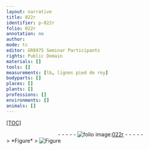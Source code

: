 ```yaml
---
layout: narrative
title: 022r
identifier: p-022r
folio: 022r
annotation: no
author:
mode: tc
editor: GR8975 Seminar Participants
rights: Public Domain
materials: []
tools: []
measurements: [lb, lignes pied de roy]
bodyparts: []
places: []
plants: []
professions: []
environments: []
animals: []
---
```


<p><a href="{{site.url}}/{{base.url}}/diplomatic/">[TOC]</a></p><div class="folio" align="center">- - - - - <a href="http://gallica.bnf.fr/ark:/12148/btv1b10500001g/f49.image" target="_blank"><img src="https://cu-mkp.github.io/2017-workshop-edition/assets/photo-icon.png" alt="folio image: " style="display:inline-block; margin-bottom:-3px;"/>022r</a> - - - - - </div>  
 <span class="del"> 
> *Figure*
> <a href="https://drive.google.com/open?id=0B9-oNrvWdlO5dWtBam9HWEpiaHc" target="_blank"><img src="https://cu-mkp.github.io/GR8975-edition/assets/photo-icon.png" alt="Figure" style="display:inline-block; margin-bottom:-3px;"/></a>
 </span> 

